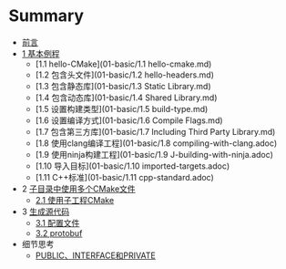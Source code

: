 # Summary

* [前言](README.md)
* [1  基本例程](01-basic/README.adoc)
    * [1.1  hello-CMake](01-basic/1.1  hello-cmake.md)
    * [1.2  包含头文件](01-basic/1.2  hello-headers.md)
    * [1.3  包含静态库](01-basic/1.3  Static Library.md)
    * [1.4  包含动态库](01-basic/1.4  Shared Library.md)
    * [1.5  设置构建类型](01-basic/1.5  build-type.md)
    * [1.6  设置编译方式](01-basic/1.6  Compile Flags.md)
    * [1.7  包含第三方库](01-basic/1.7  Including Third Party Library.md)
    * [1.8  使用clang编译工程](01-basic/1.8 compiling-with-clang.adoc)
    * [1.9  使用ninja构建工程](01-basic/1.9 J-building-with-ninja.adoc)
    * [1.10  导入目标](01-basic/1.10 imported-targets.adoc)
    * [1.11 C++标准](01-basic/1.11 cpp-standard.adoc)
* 2  [子目录中使用多个CMake文件](02-sub-projects/README.adoc)
    - [2.1 使用子工程CMake](02-sub-projects/A-basic/README.adoc)
* 3  [生成源代码](03-code-generation/README.adoc)
    - [3.1  配置文件](03-code-generation/configure-files/README.adoc)
    - [3.2  protobuf](03-code-generation/protobuf/README.adoc)
* 细节思考  
    - [PUBLIC、INTERFACE和PRIVATE](CMake-scope.md)